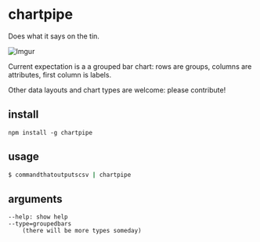 # chartpipe

Does what it says on the tin.

![Imgur](http://i.imgur.com/ElpdZco.gif)

Current expectation is a a grouped bar chart: rows are groups, columns are attributes, first column is labels.

Other data layouts and chart types are welcome: please contribute!

## install

    npm install -g chartpipe

## usage

```sh
$ commandthatoutputscsv | chartpipe
```

## arguments

```
--help: show help
--type=groupedbars
    (there will be more types someday)
```

